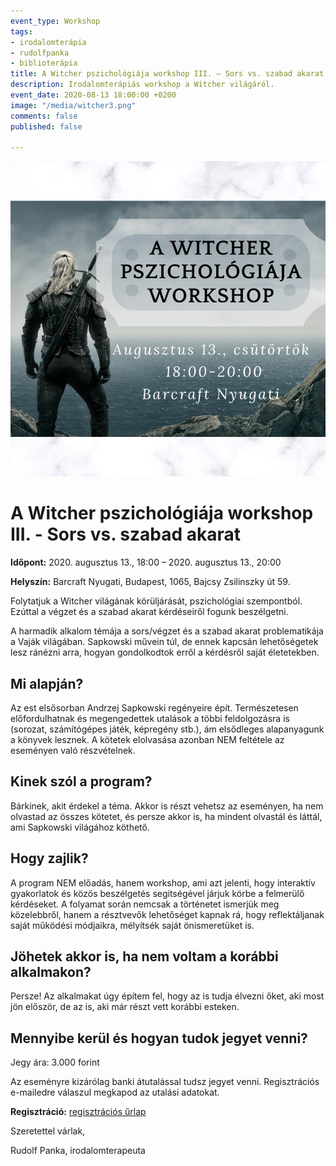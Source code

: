```yaml
---
event_type: Workshop
tags:
- irodalomterápia
- rudolfpanka
- biblioterápia
title: A Witcher pszichológiája workshop III. – Sors vs. szabad akarat
description: Irodalomterápiás workshop a Witcher világáról.
event_date: 2020-08-13 18:00:00 +0200
image: "/media/witcher3.png"
comments: false
published: false

---
```

![](/media/witcher3.png)

# A Witcher pszichológiája workshop III. - Sors vs. szabad akarat

**Időpont:** 2020. augusztus 13., 18:00 – 2020. augusztus 13., 20:00

**Helyszín:** Barcraft Nyugati, Budapest, 1065, Bajcsy Zsilinszky út 59.

Folytatjuk a Witcher világának körüljárását, pszichológiai szempontból. Ezúttal a végzet és a szabad akarat kérdéseiről fogunk beszélgetni.

A harmadik alkalom témája a sors/végzet és a szabad akarat problematikája a Vaják világában. Sapkowski művein túl, de ennek kapcsán lehetőségetek lesz ránézni arra, hogyan gondolkodtok erről a kérdésről saját életetekben.

## Mi alapján?

Az est elsősorban Andrzej Sapkowski regényeire épít. Természetesen előfordulhatnak és megengedettek utalások a többi feldolgozásra is (sorozat, számítógépes játék, képregény stb.), ám elsődleges alapanyagunk a könyvek lesznek. A kötetek elolvasása azonban NEM feltétele az eseményen való részvételnek.

## Kinek szól a program?

Bárkinek, akit érdekel a téma. Akkor is részt vehetsz az eseményen, ha nem olvastad az összes kötetet, és persze akkor is, ha mindent olvastál és láttál, ami Sapkowski világához köthető.

## Hogy zajlik?

A program NEM előadás, hanem workshop, ami azt jelenti, hogy interaktív gyakorlatok és közös beszélgetés segítségével járjuk körbe a felmerülő kérdéseket. A folyamat során nemcsak a történetet ismerjük meg közelebbről, hanem a résztvevők lehetőséget kapnak rá, hogy reflektáljanak saját működési módjaikra, mélyítsék saját önismeretüket is.

## Jöhetek akkor is, ha nem voltam a korábbi alkalmakon?

Persze! Az alkalmakat úgy építem fel, hogy az is tudja élvezni őket, aki most jön először, de az is, aki már részt vett korábbi esteken.

## Mennyibe kerül és hogyan tudok jegyet venni?

Jegy ára: 3.000 forint

Az eseményre kizárólag banki átutalással tudsz jegyet venni. Regisztrációs e-mailedre válaszul megkapod az utalási adatokat.

**Regisztráció:** [regisztrációs űrlap](https://forms.gle/4oZEfwqnk4abMfhh8)

Szeretettel várlak,

Rudolf Panka, irodalomterapeuta
